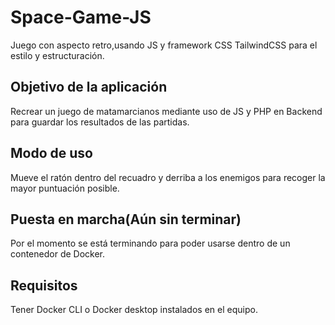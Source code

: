 # Space-Game-JS
Juego con aspecto retro,usando JS y framework CSS TailwindCSS para el estilo y estructuración.

## Objetivo de la aplicación
Recrear un juego de matamarcianos mediante uso de JS y PHP en Backend para guardar los resultados de las partidas.

## Modo de uso
Mueve el ratón dentro del recuadro y derriba a los enemigos para recoger la mayor puntuación posible.

## Puesta en marcha(Aún sin terminar)
Por el momento se está terminando para poder usarse dentro de un contenedor de Docker.

## Requisitos
Tener Docker CLI o Docker desktop instalados en el equipo.
